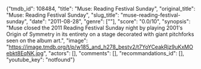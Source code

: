 {"tmdb_id": 108484, "title": "Muse: Reading Festival Sunday", "original_title": "Muse: Reading Festival Sunday", "slug_title": "muse-reading-festival-sunday", "date": "2011-08-28", "genre": [""], "score": "0.0/10", "synopsis": "Muse closed the 2011 Reading Festival Sunday night by playing 2001's Origin of Symmetry in its entirety on a stage decorated with giant pitchforks seen on the album art.", "image": "https://image.tmdb.org/t/p/w185_and_h278_bestv2/t7YoYCeakRjz9uKxMOebkt8EqNK.jpg", "actors": [], "comments": [], "recommandations_id": [], "youtube_key": "notfound"}